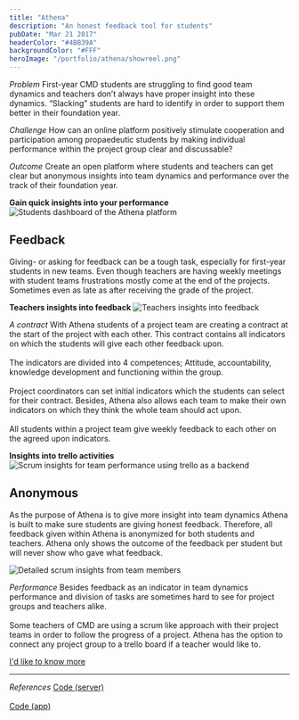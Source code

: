 ```yaml
---
title: "Athena"
description: "An honest feedback tool for students"
pubDate: "Mar 21 2017"
headerColor: "#4BB39A"
backgroundColor: "#FFF"
heroImage: "/portfolio/athena/showreel.png"
---
```


_Problem_
First-year CMD students are struggling to find good team dynamics and teachers don’t always have proper insight into these dynamics. “Slacking” students are hard to identify in order to support them better in their foundation year.

_Challenge_
How can an online platform positively stimulate cooperation and participation among propaedeutic students by making individual performance within the project group clear and discussable?

_Outcome_
Create an open platform where students and teachers can get clear but anonymous insights into team dynamics and performance over the track of their foundation year.

**Gain quick insights into your performance**
![Students dashboard of the Athena platform](/portfolio/athena/dashboard.png)

## Feedback

Giving- or asking for feedback can be a tough task, especially for first-year students in new teams. Even though teachers are having weekly meetings with student teams frustrations mostly come at the end of the projects. Sometimes even as late as after receiving the grade of the project.

**Teachers insights into feedback**
![Teachers insights into feedback](/portfolio/athena/feedback.png)

_A contract_
With Athena students of a project team are creating a contract at the start of the project with each other. This contract contains all indicators on which the students will give each other feedback upon.<br aria-hidden="true"/><br aria-hidden="true"/>
The indicators are divided into 4 competences; Attitude, accountability, knowledge development and functioning within the group.
<br aria-hidden="true"/><br aria-hidden="true"/>
Project coordinators can set initial indicators which the students can select for their contract. Besides, Athena also allows each team to make their own indicators on which they think the whole team should act upon.
<br aria-hidden="true"/><br aria-hidden="true"/>
All students within a project team give weekly feedback to each other on the agreed upon indicators.

**Insights into trello activities**
![Scrum insights for team performance using trello as a backend](/portfolio/athena/workload.png)

## Anonymous

As the purpose of Athena is to give more insight into team dynamics Athena is built to make sure students are giving honest feedback. Therefore, all feedback given within Athena is anonymized for both students and teachers. Athena only shows the outcome of the feedback per student but will never show who gave what feedback.

![Detailed scrum insights from team members](/portfolio/athena/workload_2.png)

_Performance_
Besides feedback as an indicator in team dynamics performance and division of tasks are sometimes hard to see for project groups and teachers alike. <br aria-hidden="true"/><br aria-hidden="true"/>
Some teachers of CMD are using a scrum like approach with their project teams in order to follow the progress of a project. Athena has the option to connect any project group to a trello board if a teacher would like to.

<a href="mailto:mail@sanderboer.nl?subject=Let's chat!&body=Hi, I'd like to talk about Athena," aria-label="Send me an email to I can tell you more" target="_blank">I'd like to know more</a>

<hr />

_References_
<span>
    <a href="https://github.com/xiduzo/afstudeerproject_backend" target="_blank">Code (server)</a>
    <br aria-hidden="true"/><br aria-hidden="true"/>
    <a href="https://github.com/xiduzo/afstudeerproject" target="_blank">Code (app)</a>
</span>
